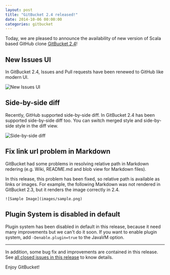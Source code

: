 ```yaml
---
layout: post
title: "GitBucket 2.4 released!"
date: 2014-10-06 00:00:00
categories: gitbucket
---
```

Today, we are pleased to announce the availability of new version of Scala based GitHub clone [GitBucket 2.4](https://github.com/takezoe/gitbucket/releases/tag/2.4)!

## New Issues UI

In GitBucket 2.4, Issues and Pull requests have been renewed to GitHub like modern UI.

![New Issues UI]({{site.baseurl}}/images/gitbucket-2.4/new_issues_ui.png)

## Side-by-side diff

Recently, GitHub supported side-by-side diff. In GitBucket 2.4 has been supported side-by-side diff too. You can switch merged style and side-by-side style in the diff view.

![Side-by-side diff]({{site.baseurl}}/images/gitbucket-2.4/side_by_side_diff.png)

## Fix link url problem in Markdown

GitBucket had some problems in resolving relative path in Markdown redering (e.g. Wiki, README.md and blob view for Markdown files).

In this release, this problem has been fixed, so relative path is available as links or images. For example, the following Markdown was not rendered in GitBucket 2.3, but it renders the image correctly in 2.4.

```
![Sample Image](images/sample.png)
```

## Plugin System is disabled in default

Plugin system has been disabled in default in this release, because it need many improvements but we can't do it soon. If you want to enable plugin system, add `-Denable.plugin=true` to the JavaVM option.

----

In addition, some bug fix and improvements are contained in this release. See [all closed issues in this release](https://github.com/takezoe/gitbucket/issues?q=is%3Aissue+milestone%3A2.4+is%3Aclosed) to know details.

Enjoy GitBucket!
